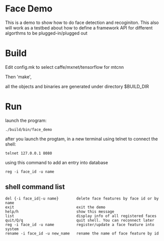 # Face Demo

This is a demo to show how to do face detection and recoginiton.
This also will work as a testbed about how to define a framework API for different algorthms to be plugged-in/plugged out

# Build

Edit config.mk to select caffe/mxnet/tensorflow for mtcnn

Then 'make', 

all the objects and binaries are generated under directory $BUILD_DIR


# Run


launch the program: 

    ./build/bin/face_demo

after you launch the progtam, in a new terminal
using telnet to connect the shell:  
   
    telnet 127.0.0.1 8080

using this command to add an entry into database

    reg -i face_id -u name

## shell command list

    del {-i face_id|-u name}        delete face features by face id or by name
    exit                            exit the demo
    help/h                          show this message
    list                            display info of all registered faces
    quit/Q/q                        quit shell. You can reconnect later
    reg -i face_id -u name          register/update a face feature into system
    rename -i face_id -u new_name   rename the name of face feature by id
